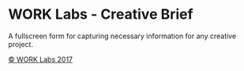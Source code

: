 WORK Labs - Creative Brief
=========

A fullscreen form for capturing necessary information for any creative project.

[© WORK Labs 2017](http://www.worklabs.com)